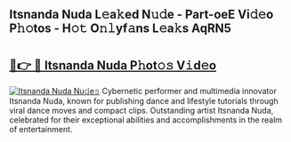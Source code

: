 ## Itsnanda Nuda L𝚎a𝚔ed N𝚞𝚍e - Part-oeE Vi𝚍𝚎o P𝚑𝚘tos - H𝚘𝚝 O𝚗𝚕yf𝚊ns L𝚎a𝚔s AqRN5

# <h2><a href="http://kfel2sq.oniu.top/?m=Itsnanda+Nuda">🔗👉 🔴 Itsnanda Nuda P𝚑ot𝚘𝚜 V𝚒d𝚎o</a></h2>

[![Itsnanda Nuda Nu𝚍e𝚜](https://i.imgur.com/0qMVB7G.gif)](http://kfel2sq.oniu.top/?m=Itsnanda+Nuda)
Cybernetic performer and multimedia innovator Itsnanda Nuda, known for publishing dance and lifestyle tutorials through viral dance moves and compact clips. Outstanding artist Itsnanda Nuda, celebrated for their exceptional abilities and accomplishments in the realm of entertainment.  
